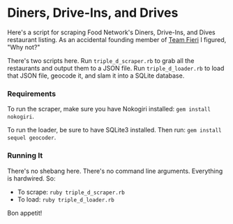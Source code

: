 # Diners, Drive-Ins, and Drives

Here's a script for scraping Food Network's Diners, Drive-Ins, and Dives restaurant listing. As an accidental founding member of [Team Fieri](https://www.thewrap.com/team-guy-fieri-comes-defense-skewers-ny-times-food-critic-65491/) I figured, "Why not?" 

There's two scripts here. Run `triple_d_scraper.rb` to grab all the restaurants and output them to a JSON file. Run `triple_d_loader.rb` to load that JSON file, geocode it, and slam it into a SQLite database.

### Requirements

To run the scraper, make sure you have Nokogiri installed: `gem install nokogiri`.

To run the loader, be sure to have SQLite3 installed. Then run: `gem install sequel geocoder`.

### Running It

There's no shebang here. There's no command line arguments. Everything is hardwired. So:

- To scrape: `ruby triple_d_scraper.rb`
- To load: `ruby triple_d_loader.rb`

Bon appetit!
